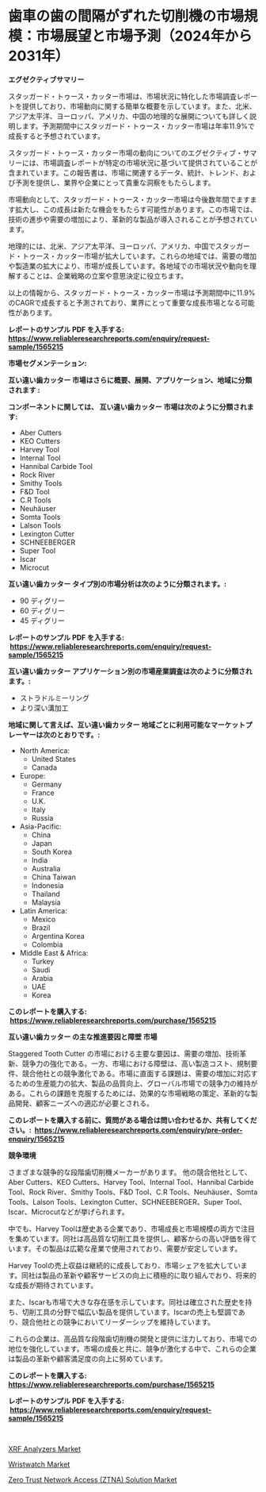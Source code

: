 <p><h1>歯車の歯の間隔がずれた切削機の市場規模：市場展望と市場予測（2024年から2031年）</h1></p><p><strong>エグゼクティブサマリー</strong></p>
<p><p>スタッガード・トゥース・カッター市場は、市場状況に特化した市場調査レポートを提供しており、市場動向に関する簡単な概要を示しています。また、北米、アジア太平洋、ヨーロッパ、アメリカ、中国の地理的な展開についても詳しく説明します。予測期間中にスタッガード・トゥース・カッター市場は年率11.9%で成長すると予想されています。</p><p>スタッガード・トゥース・カッター市場の動向についてのエグゼクティブ・サマリーには、市場調査レポートが特定の市場状況に基づいて提供されていることが含まれています。この報告書は、市場に関連するデータ、統計、トレンド、および予測を提供し、業界や企業にとって貴重な洞察をもたらします。</p><p>市場動向として、スタッガード・トゥース・カッター市場は今後数年間でますます拡大し、この成長は新たな機会をもたらす可能性があります。この市場では、技術の進歩や需要の増加により、革新的な製品が導入されることが予想されています。</p><p>地理的には、北米、アジア太平洋、ヨーロッパ、アメリカ、中国でスタッガード・トゥース・カッター市場が拡大しています。これらの地域では、需要の増加や製造業の拡大により、市場が成長しています。各地域での市場状況や動向を理解することは、企業戦略の立案や意思決定に役立ちます。</p><p>以上の情報から、スタッガード・トゥース・カッター市場は予測期間中に11.9%のCAGRで成長すると予測されており、業界にとって重要な成長市場となる可能性があります。</p></p>
<p><strong>レポートのサンプル PDF を入手する: <a href="https://www.reliableresearchreports.com/enquiry/request-sample/1565215">https://www.reliableresearchreports.com/enquiry/request-sample/1565215</a></strong></p>
<p><strong>市場セグメンテーション:</strong></p>
<p><strong> 互い違い歯カッター 市場はさらに概要、展開、アプリケーション、地域に分類されます :</strong></p>
<p><strong>コンポーネントに関しては、 互い違い歯カッター 市場は次のように分類されます: &nbsp;</strong></p>
<p><ul><li>Aber Cutters</li><li>KEO Cutters</li><li>Harvey Tool</li><li>Internal Tool</li><li>Hannibal Carbide Tool</li><li>Rock River</li><li>Smithy Tools</li><li>F&D Tool</li><li>C.R Tools</li><li>Neuhäuser</li><li>Somta Tools</li><li>Lalson Tools</li><li>Lexington Cutter</li><li>SCHNEEBERGER</li><li>Super Tool</li><li>Iscar</li><li>Microcut</li></ul></p>
<p><strong> 互い違い歯カッター タイプ別の市場分析は次のように分類されます。:</strong></p>
<p><ul><li>90 ディグリー</li><li>60 ディグリー</li><li>45 ディグリー</li></ul></p>
<p><strong>レポートのサンプル PDF を入手する: &nbsp;<a href="https://www.reliableresearchreports.com/enquiry/request-sample/1565215">https://www.reliableresearchreports.com/enquiry/request-sample/1565215</a></strong></p>
<p><strong> 互い違い歯カッター アプリケーション別の市場産業調査は次のように分類されます。:</strong></p>
<p><ul><li>ストラドルミーリング</li><li>より深い溝加工</li></ul></p>
<p><strong>地域に関して言えば、互い違い歯カッター 地域ごとに利用可能なマーケットプレーヤーは次のとおりです。:</strong></p>
<p><ul>
    <li>
        North America:
        <ul>
            <li>United States</li>
            <li>Canada</li>
        </ul>
    </li>
    <li>
        Europe:
        <ul>
            <li>Germany</li>
            <li>France</li>
            <li>U.K.</li>
            <li>Italy</li>
            <li>Russia</li>
        </ul>
    </li>
    <li>
        Asia-Pacific:
        <ul>
            <li>China</li>
            <li>Japan</li>
            <li>South Korea</li>
            <li>India</li>
            <li>Australia</li>
            <li>China Taiwan</li>
            <li>Indonesia</li>
            <li>Thailand</li>
            <li>Malaysia</li>
        </ul>
    </li>
    <li>
        Latin America:
        <ul>
            <li>Mexico</li>
            <li>Brazil</li>
            <li>Argentina Korea</li>
            <li>Colombia</li>
        </ul>
    </li>
    <li>
        Middle East & Africa:
        <ul>
            <li>Turkey</li>
            <li>Saudi</li>
            <li>Arabia</li>
            <li>UAE</li>
            <li>Korea</li>
        </ul>
    </li>
    </ul></p>
<p><strong>このレポートを購入する: &nbsp;<a href="https://www.reliableresearchreports.com/purchase/1565215">https://www.reliableresearchreports.com/purchase/1565215</a></strong></p>
<p><strong>互い違い歯カッター の主な推進要因と障壁 市場</strong></p>
<p><p>Staggered Tooth Cutter の市場における主要な要因は、需要の増加、技術革新、競争力の強化である。一方、市場における障壁は、高い製造コスト、規制要件、競合他社との競争激化である。市場に直面する課題は、需要の増加に対応するための生産能力の拡大、製品の品質向上、グローバル市場での競争力の維持がある。これらの課題を克服するためには、効果的な市場戦略の策定、革新的な製品開発、顧客ニーズへの適応が必要とされる。</p></p>
<p><strong>このレポートを購入する前に、質問がある場合は問い合わせるか、共有してください。:&nbsp; <a href="https://www.reliableresearchreports.com/enquiry/pre-order-enquiry/1565215">https://www.reliableresearchreports.com/enquiry/pre-order-enquiry/1565215</a></strong></p>
<p><strong>競争環境</strong></p>
<p><p>さまざまな競争的な段階歯切削機メーカーがあります。 他の競合他社として、Aber Cutters、KEO Cutters、Harvey Tool、Internal Tool、Hannibal Carbide Tool、Rock River、Smithy Tools、F&D Tool、C.R Tools、Neuhäuser、Somta Tools、Lalson Tools、Lexington Cutter、SCHNEEBERGER、Super Tool、Iscar、Microcutなどが挙げられます。</p><p>中でも、Harvey Toolは歴史ある企業であり、市場成長と市場規模の両方で注目を集めています。同社は高品質な切削工具を提供し、顧客からの高い評価を得ています。その製品は広範な産業で使用されており、需要が安定しています。</p><p>Harvey Toolの売上収益は継続的に成長しており、市場シェアを拡大しています。同社は製品の革新や顧客サービスの向上に積極的に取り組んでおり、将来的な成長が期待されています。</p><p>また、Iscarも市場で大きな存在感を示しています。同社は確立された歴史を持ち、切削工具の分野で幅広い製品を提供しています。Iscarの売上も堅調であり、競合他社との競争においてリーダーシップを維持しています。</p><p>これらの企業は、高品質な段階歯切削機の開発と提供に注力しており、市場での地位を強化しています。市場の成長と共に、競争が激化する中で、これらの企業は製品の革新や顧客満足度の向上に努めています。</p></p>
<p><strong>このレポートを購入する: &nbsp; <a href="https://www.reliableresearchreports.com/purchase/1565215">https://www.reliableresearchreports.com/purchase/1565215</a></strong></p>
<p><strong>レポートのサンプル PDF を入手する: &nbsp;<a href="https://www.reliableresearchreports.com/enquiry/request-sample/1565215">https://www.reliableresearchreports.com/enquiry/request-sample/1565215</a></strong><strong></strong></p>
<p>&nbsp;</p>
<p><p><a href="https://flame-sidecar-702.notion.site/XRF-Analyzers-Market-Size-and-Examines-its-Market-Scope-with-a-Primary-Focus-on-Growth-Opportuniti-39616d5a2a5c497287c74380bca20f69">XRF Analyzers Market</a></p><p><a href="https://full-wildebeest-80b.notion.site/Wristwatch-Market-Research-Report-Reveals-The-Latest-Trends-And-Opportunities-of-this-Market-for-Per-dc687d0982a94511a89ea86d1addcf84">Wristwatch Market</a></p><p><a href="https://pretty-mail-caf.notion.site/Zero-Trust-Network-Access-ZTNA-Solution-Market-Dynamics-2024-2031-Also-about-Its-Market-Trends-P-c9170fef4f1c4badbe5fdb63bb2f325b">Zero Trust Network Access (ZTNA) Solution Market</a></p></p>